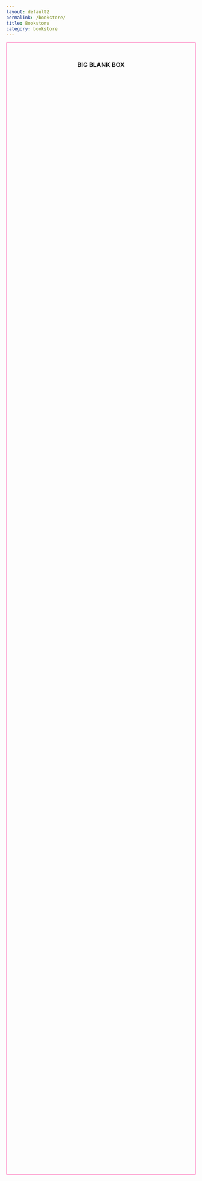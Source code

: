 ```yaml
---
layout: default2
permalink: /bookstore/
title: Bookstore
category: bookstore
---
```


<div class="{{ page.title }}">

  <div class="placeholder__div" style="height: 3000px;border:1px solid hotpink;">
    <h3 style="text-align:center;margin-top: 3rem;">BIG BLANK BOX</h3>
  </div>

</div>
